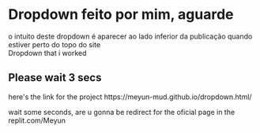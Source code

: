 # Dropdown feito por mim, aguarde
o intuito deste dropdown é aparecer ao lado inferior da publicação quando estiver perto do topo do site<br>
Dropdown  that i worked
<h2>Please wait 3 secs</h2>
<link href="https://replit.com/@MeyunMUD/Dropdown#example.draw">
here's the link for the project https://meyun-mud.github.io/dropdown.html/ 

wait some seconds, are u gonna be redirect for the oficial page in the replit.com/Meyun
<meta http-equiv="refresh" content="3; https://Dropdown.meyunmud.repl.co">
